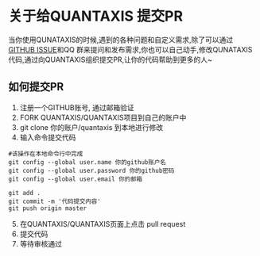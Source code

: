 # 关于给QUANTAXIS 提交PR


当你使用QUNATAXIS的时候,遇到的各种问题和自定义需求,除了可以通过[GITHUB ISSUE](https://github.com/QUANTAXIS/QUANTAXIS/issues)和QQ 群来提问和发布需求,你也可以自己动手,修改QUNATAXIS代码,通过向QUANTAXIS组织提交PR,让你的代码帮助到更多的人~

## 如何提交PR

1. 注册一个GITHUB账号, 通过邮箱验证
2. FORK QUANTAXIS/QUANTAXIS项目到自己的账户中
3. git clone 你的账户/quantaxis 到本地进行修改
4. 输入命令提交代码
```git
#该操作在本地命令行中完成
git config --global user.name 你的github账户名
git config --global user.password 你的github密码
git config --global user.email 你的邮箱

git add .
git commit -m '代码提交内容'
git push origin master
```
5. 在QUANTAXIS/QUANTAXIS页面上点击 pull request
6. 提交代码
7. 等待审核通过